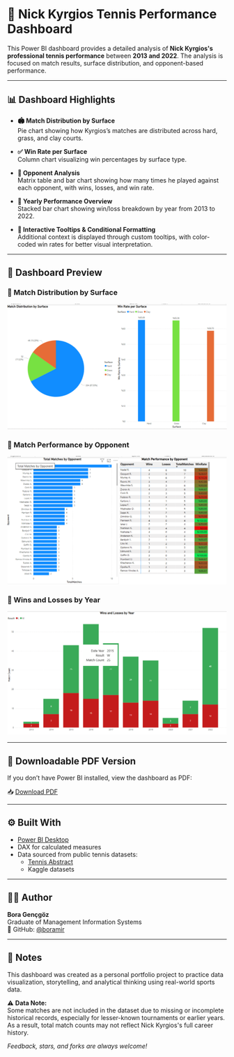 # 🎾 Nick Kyrgios Tennis Performance Dashboard

This Power BI dashboard provides a detailed analysis of **Nick Kyrgios's professional tennis performance** between **2013 and 2022**. The analysis is focused on match results, surface distribution, and opponent-based performance.

---

## 📊 Dashboard Highlights

- **🏟️ Match Distribution by Surface**  
  Pie chart showing how Kyrgios’s matches are distributed across hard, grass, and clay courts.

- **✅ Win Rate per Surface**  
  Column chart visualizing win percentages by surface type.

- **👥 Opponent Analysis**  
  Matrix table and bar chart showing how many times he played against each opponent, with wins, losses, and win rate.

- **📆 Yearly Performance Overview**  
  Stacked bar chart showing win/loss breakdown by year from 2013 to 2022.

- **🎯 Interactive Tooltips & Conditional Formatting**  
  Additional context is displayed through custom tooltips, with color-coded win rates for better visual interpretation.

---
## 📸 Dashboard Preview

### 🎯 Match Distribution by Surface
![Match Distribution by Surface](./assets/surface.png)

### 👥 Match Performance by Opponent
![Match Performance by Opponent](./assets/opponent_matrix.png)

### 📆 Wins and Losses by Year
![Wins and Losses by Year](./assets/winloss_year.png)

---

## 📄 Downloadable PDF Version

If you don’t have Power BI installed, view the dashboard as PDF:

📥 [Download PDF](./KyrgiosPerformanceDashboard.pdf)

---

## ⚙️ Built With

- [Power BI Desktop](https://powerbi.microsoft.com/)
- DAX for calculated measures
- Data sourced from public tennis datasets:
  - [Tennis Abstract](https://www.tennisabstract.com/)
  - Kaggle datasets

---

## 👨‍💻 Author

**Bora Gençgöz**  
Graduate of Management Information Systems    
📍 GitHub: [@boramir](https://github.com/boramir)

---

## 📌 Notes

This dashboard was created as a personal portfolio project to practice data visualization, storytelling, and analytical thinking using real-world sports data.

⚠️ **Data Note:**  
Some matches are not included in the dataset due to missing or incomplete historical records, especially for lesser-known tournaments or earlier years.  
As a result, total match counts may not reflect Nick Kyrgios's full career history.

*Feedback, stars, and forks are always welcome!*
